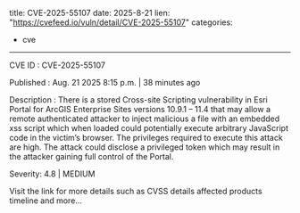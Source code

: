 
title: CVE-2025-55107
date: 2025-8-21
lien: "https://cvefeed.io/vuln/detail/CVE-2025-55107"
categories:
  - cve
---

CVE ID : CVE-2025-55107

Published :  Aug. 21
2025
8:15 p.m. | 38 minutes ago

Description : There is a stored
  Cross-site Scripting vulnerability in Esri Portal for ArcGIS Enterprise Sites
  versions 10.9.1 – 11.4 that may allow a remote
authenticated attacker to
  inject malicious a file with an embedded xss script which when loaded could
  potentially execute arbitrary JavaScript code in the victim’s browser. The
  privileges required to execute this attack are high. The attack could
  disclose a privileged token which may result in the attacker gaining full
  control of the Portal.

Severity: 4.8 | MEDIUM

Visit the link for more details
such as CVSS details
affected products
timeline
and more...
